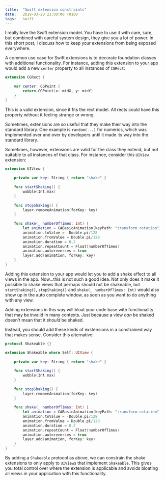 ```yaml
---
title:  "Swift extension constraints"
date:   2019-03-28 21:00:00 +0100
tags:   swift
---
```


I really love the Swift extension model. You have to use it with care, sure, but combined with careful system design, they give you a lot of power. In this short post, I discuss how to keep your extensions from being exposed everywhere.

A common use case for Swift extensions is to decorate foundation classes with additional functionality. For instance, adding this extension to your app would add a new `center` property to all instances of `CGRect`:

```swift
extension CGRect {
    
    var center: CGPoint {
        return CGPoint(x: midX, y: midY)
    }
}
```

This is a valid extension, since it fits the rect model. All rects could have this property without it feeling strange or wrong.

Sometimes, extensions are so useful that they make their way into the standard library. One example is `random(...)` for numerics, which was implemented over and over by developers until it made its way into the standard library.

Sometimes, however, extensions are valid for the class they extend, but not suitable to all instances of that class. For instance, consider this `UIView` extension:

```swift
extension UIView {
    
    private var key: String { return "shake" }
    
    func startShaking() {
        wobble(Int.max)
    }
    
    func stopShaking() {
        layer.removeAnimation(forKey: key)
    }
    
    func shake(_ numberOfTimes: Int) {
        let animation = CABasicAnimation(keyPath: "transform.rotation")
        animation.toValue = -Double.pi/128
        animation.fromValue = Double.pi/128
        animation.duration = 0.2
        animation.repeatCount = Float(numberOfTimes)
        animation.autoreverses = true
        layer.add(animation, forKey: key)
    }
}
```

Adding this extension to your app would let you to add a shake effect to all views in the app. Now...this is not such a good idea. Not only does it make it possible to shake views that perhaps should not be shakeable, but `startShaking()`, `stopShaking()` and `shake(_ numberOfTimes: Int)` would also show up in the auto complete window, as soon as you want to do anything with any view.

Adding extensions in this way will bloat your code base with functionality that may be invalid in many contexts. Just because a view *can* be shaked doesn't mean that it *should* be shaked.

Instead, you should add these kinds of exstensions in a constrained way that makes sense. Consider this alternative:

```swift
protocol Shakeable {}

extension Shakeable where Self: UIView {
    
    private var key: String { return "shake" }
    
    func startShaking() {
        wobble(Int.max)
    }
    
    func stopShaking() {
        layer.removeAnimation(forKey: key)
    }
    
    func shake(_ numberOfTimes: Int) {
        let animation = CABasicAnimation(keyPath: "transform.rotation")
        animation.toValue = -Double.pi/128
        animation.fromValue = Double.pi/128
        animation.duration = 0.2
        animation.repeatCount = Float(numberOfTimes)
        animation.autoreverses = true
        layer.add(animation, forKey: key)
    }
}
```

By adding a `Shakeable` protocol as above, we can constrain the shake extensions to only apply to `UIView`s that implement `Shakeable`. This gives you total control over where the extension is applicable and avoids bloating all views in your application with this functionality.